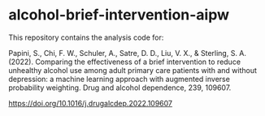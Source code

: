 # alcohol-brief-intervention-aipw
This repository contains the analysis code for:

Papini, S., Chi, F. W., Schuler, A., Satre, D. D., Liu, V. X., & Sterling, S. A. (2022). Comparing the effectiveness of a brief intervention to reduce unhealthy alcohol use among adult primary care patients with and without depression: a machine learning approach with augmented inverse probability weighting. Drug and alcohol dependence, 239, 109607.

https://doi.org/10.1016/j.drugalcdep.2022.109607
